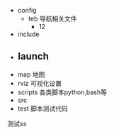 - config
  - teb
    导航相关文件
    - 12
- include
- launch
  - 
- map
  地图
- rviz
  可视化设置
- scripts
  各类脚本python,bash等
- src
- test
  脚本测试代码

测试ss
